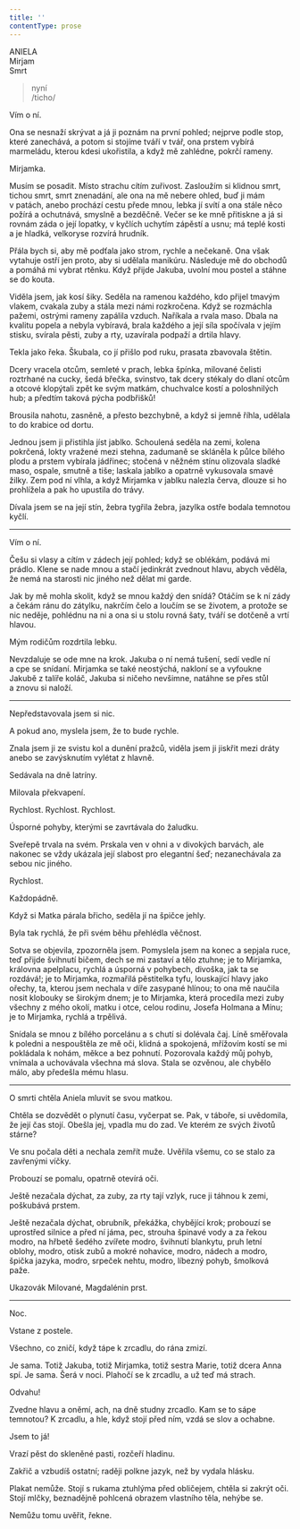 ```yaml
---
title: ''
contentType: prose
---
```


ANIELA  
Mirjam  
Smrt

> nyní  
> /ticho/

Vím o ní.

Ona se nesnaží skrývat a já ji poznám na první pohled; nejprve podle stop, které zanechává, a potom si stojíme tváří v tvář, ona prstem vybírá marmeládu, kterou kdesi ukořistila, a když mě zahlédne, pokrčí rameny.

Mirjamka.

Musím se posadit. Místo strachu cítím zuřivost. Zasloužím si klidnou smrt, tichou smrt, smrt znenadání, ale ona na mě nebere ohled, buď ji mám v patách, anebo prochází cestu přede mnou, lebka jí svítí a ona stále něco požírá a ochutnává, smyslně a bezděčně. Večer se ke mně přitiskne a já si rovnám záda o její lopatky, v kyčlích uchytím zápěstí a usnu; má teplé kosti a je hladká, velkoryse rozvírá hrudník.

Přála bych si, aby mě podťala jako strom, rychle a nečekaně. Ona však vytahuje ostří jen proto, aby si udělala manikúru. Následuje mě do obchodů a pomáhá mi vybrat rtěnku. Když přijde Jakuba, uvolní mou postel a stáhne se do kouta.

Viděla jsem, jak kosí šiky. Seděla na ramenou každého, kdo přijel tmavým vlakem, cvakala zuby a stála mezi námi rozkročena. Když se rozmáchla pažemi, ostrými rameny zapálila vzduch. Naříkala a rvala maso. Dbala na kvalitu popela a nebyla vybíravá, brala každého a její síla spočívala v jejím stisku, svírala pěsti, zuby a rty, uzavírala podpaží a drtila hlavy.

Tekla jako řeka. Škubala, co jí přišlo pod ruku, prasata zbavovala štětin.

Dcery vracela otcům, semleté v prach, lebka špínka, milované čelisti roztrhané na cucky, šedá břečka, svinstvo, tak dcery stékaly do dlaní otcům a otcové klopýtali zpět ke svým matkám, chuchvalce kostí a poloshnilých hub; a předtím taková pýcha podbřišků!

Brousila nahotu, zasněně, a přesto bezchybně, a když si jemně říhla, udělala to do krabice od dortu.

Jednou jsem ji přistihla jíst jablko. Schoulená seděla na zemi, kolena pokrčená, lokty vražené mezi stehna, zadumaně se skláněla k půlce bílého plodu a prstem vybírala jádřinec; stočená v něžném stínu olizovala sladké maso, ospale, smutně a tiše; laskala jablko a opatrně vykusovala smavé žilky. Zem pod ní vlhla, a když Mirjamka v jablku nalezla červa, dlouze si ho prohlížela a pak ho upustila do trávy.

Dívala jsem se na její stín, žebra tygřila žebra, jazylka ostře bodala temnotou kyčlí.

* * *

Vím o ní.

Češu si vlasy a cítím v zádech její pohled; když se oblékám, podává mi prádlo. Klene se nade mnou a stačí jedinkrát zvednout hlavu, abych věděla, že nemá na starosti nic jiného než dělat mi garde.

Jak by mě mohla skolit, když se mnou každý den snídá? Otáčím se k ní zády a čekám ránu do zátylku, nakrčím čelo a loučím se se životem, a protože se nic neděje, pohlédnu na ni a ona si u stolu rovná šaty, tváří se dotčeně a vrtí hlavou.

Mým rodičům rozdrtila lebku.

Nevzdaluje se ode mne na krok. Jakuba o ní nemá tušení, sedí vedle ní a cpe se snídaní. Mirjamka se také neostýchá, nakloní se a vyfoukne Jakubě z talíře koláč, Jakuba si ničeho nevšimne, natáhne se přes stůl a znovu si naloží.

* * *

Nepředstavovala jsem si nic.

A pokud ano, myslela jsem, že to bude rychle.

Znala jsem ji ze svistu kol a dunění pražců, viděla jsem ji jiskřit mezi dráty anebo se zavýsknutím vylétat z hlavně.

Sedávala na dně latríny.

Milovala překvapení.

Rychlost. Rychlost. Rychlost.

Úsporné pohyby, kterými se zavrtávala do žaludku.

Sveřepě trvala na svém. Prskala ven v ohni a v divokých barvách, ale nakonec se vždy ukázala její slabost pro elegantní šeď; nezanechávala za sebou nic jiného.

Rychlost.

Každopádně.

Když si Matka párala břicho, seděla jí na špičce jehly.

Byla tak rychlá, že při svém běhu přehlédla věčnost.

Sotva se objevila, zpozorněla jsem. Pomyslela jsem na konec a sepjala ruce, teď přijde švihnutí bičem, dech se mi zastaví a tělo ztuhne; je to Mirjamka, královna apelplacu, rychlá a úsporná v pohybech, divoška, jak ta se rozdává!; je to Mirjamka, rozmařilá pěstitelka tyfu, louskající hlavy jako ořechy, ta, kterou jsem nechala v díře zasypané hlínou; to ona mě naučila nosit klobouky se širokým dnem; je to Mirjamka, která procedila mezi zuby všechny z mého okolí, matku i otce, celou rodinu, Josefa Holmana a Mínu; je to Mirjamka, rychlá a trpělivá.

Snídala se mnou z bílého porcelánu a s chutí si dolévala čaj. Líně směřovala k poledni a nespouštěla ze mě oči, klidná a spokojená, mřížovím kostí se mi pokládala k nohám, měkce a bez pohnutí. Pozorovala každý můj pohyb, vnímala a uchovávala všechna má slova. Stala se ozvěnou, ale chybělo málo, aby předešla mému hlasu.

* * *

O smrti chtěla Aniela mluvit se svou matkou.

Chtěla se dozvědět o plynutí času, vyčerpat se. Pak, v táboře, si uvědomila, že její čas stojí. Obešla jej, vpadla mu do zad. Ve kterém ze svých životů stárne?

Ve snu počala děti a nechala zemřít muže. Uvěřila všemu, co se stalo za zavřenými víčky.

Probouzí se pomalu, opatrně otevírá oči.

Ještě nezačala dýchat, za zuby, za rty tají vzlyk, ruce ji táhnou k zemi, poškubává prstem.

Ještě nezačala dýchat, obrubník, překážka, chybějící krok; probouzí se uprostřed silnice a před ní jáma, pec, strouha špinavé vody a za řekou modro, na hřbetě šedého zvířete modro, švihnutí blankytu, pruh letní oblohy, modro, otisk zubů a mokré nohavice, modro, nádech a modro, špička jazyka, modro, srpeček nehtu, modro, líbezný pohyb, šmolková paže.

Ukazovák Milované, Magdalénin prst.

* * *

Noc.

Vstane z postele.

Všechno, co zničí, když tápe k zrcadlu, do rána zmizí.

Je sama. Totiž Jakuba, totiž Mirjamka, totiž sestra Marie, totiž dcera Anna spí. Je sama. Šerá v noci. Plahočí se k zrcadlu, a už teď má strach.

Odvahu!

Zvedne hlavu a oněmí, ach, na dně studny zrcadlo. Kam se to sápe temnotou? K zrcadlu, a hle, když stojí před ním, vzdá se slov a ochabne.

Jsem to já!

Vrazí pěst do skleněné pasti, rozčeří hladinu.

Zakřič a vzbudíš ostatní; raději polkne jazyk, než by vydala hlásku.

Plakat nemůže. Stojí s rukama ztuhlýma před obličejem, chtěla si zakrýt oči. Stojí mlčky, beznadějně pohlcená obrazem vlastního těla, nehýbe se.

Nemůžu tomu uvěřit, řekne.
